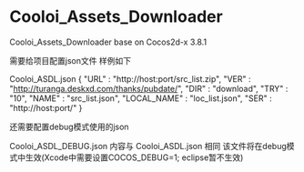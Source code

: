 # Cooloi_Assets_Downloader
Cooloi_Assets_Downloader base on Cocos2d-x 3.8.1

需要给项目配置json文件
样例如下

Cooloi_ASDL.json
{
"URL" : "http://host:port/src_list.zip",
"VER" : "http://turanga.deskxd.com/thanks/pubdate/",
"DIR" : "download",
"TRY" : "10",
"NAME" : "src_list.json",
"LOCAL_NAME" : "loc_list.json",
"SER" : "http://host:port/"
}

还需要配置debug模式使用的json

Cooloi_ASDL_DEBUG.json
内容与 Cooloi_ASDL.json 相同
该文件将在debug模式中生效(Xcode中需要设置COCOS_DEBUG=1; eclipse暂不生效)

<!--Cooloi_ASDL.conf-->
<!---->
<!--```-->
<!--# url for Release-->
<!--URL = http://example.com:port/SRC_LIST.zip-->
<!---->
<!--# ver for check-->
<!--VER = http://turanga.deskxd.com/thanks/pubdate/-->
<!---->
<!--# directory's name-->
<!--DIR = download-->
<!---->
<!--# max retry-->
<!--TRY = 10-->
<!---->
<!--# file name to check-->
<!--NAME = SRC_LIST-->
<!---->
<!--# local list file name-->
<!--LOCAL_NAME = LOC_LIST-->
<!---->
<!--# server host with port-->
<!--SER = http://example.com:port/-->
<!--```-->
<!---->
<!--Cooloi_ASDL_DEBUG.conf-->
<!---->
<!--```-->
<!--# url for debug-->
<!--URL = http://example.com:port/SRC_LIST.zip-->
<!---->
<!--# ver for check-->
<!--VER = http://turanga.deskxd.com/thanks/pubdate/-->
<!---->
<!--# directory's name-->
<!--DIR = download-->
<!---->
<!--# max retry-->
<!--TRY = 10-->
<!---->
<!--# file name to check-->
<!--NAME = SRC_LIST-->
<!---->
<!--# local list file name-->
<!--LOCAL_NAME = LOC_LIST-->
<!---->
<!--# server host with port-->
<!--SER = http://example.com:port/-->
<!--```-->
